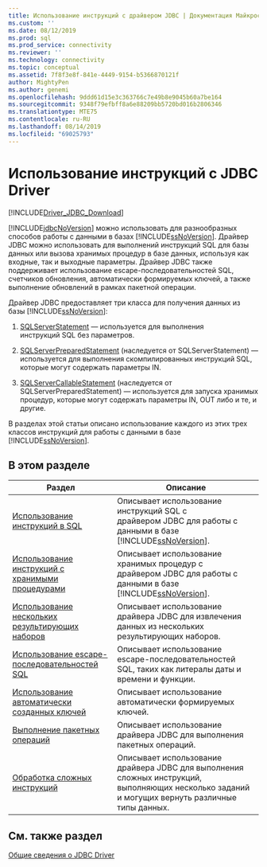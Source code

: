 ```yaml
---
title: Использование инструкций с драйвером JDBC | Документация Майкрософт
ms.custom: ''
ms.date: 08/12/2019
ms.prod: sql
ms.prod_service: connectivity
ms.reviewer: ''
ms.technology: connectivity
ms.topic: conceptual
ms.assetid: 7f8f3e8f-841e-4449-9154-b5366870121f
author: MightyPen
ms.author: genemi
ms.openlocfilehash: 9ddd61d15e3c363766c7e49b8e9045b60a7be164
ms.sourcegitcommit: 9348f79efbff8a6e88209bb5720bd016b2806346
ms.translationtype: MTE75
ms.contentlocale: ru-RU
ms.lasthandoff: 08/14/2019
ms.locfileid: "69025793"
---
```

# <a name="using-statements-with-the-jdbc-driver"></a>Использование инструкций с JDBC Driver

[!INCLUDE[Driver_JDBC_Download](../../includes/driver_jdbc_download.md)]

[!INCLUDE[jdbcNoVersion](../../includes/jdbcnoversion_md.md)] можно использовать для разнообразных способов работы с данными в базах [!INCLUDE[ssNoVersion](../../includes/ssnoversion-md.md)]. Драйвер JDBC можно использовать для выполнений инструкций SQL для базы данных или вызова хранимых процедур в базе данных, используя как входные, так и выходные параметры. Драйвер JDBC также поддерживает использование escape-последовательностей SQL, счетчиков обновления, автоматически формируемых ключей, а также выполнение обновлений в рамках пакетной операции.  
  
Драйвер JDBC предоставляет три класса для получения данных из базы [!INCLUDE[ssNoVersion](../../includes/ssnoversion-md.md)]:  
  
1. [SQLServerStatement](../../connect/jdbc/reference/sqlserverstatement-class.md) — используется для выполнения инструкций SQL без параметров.  
  
2. [SQLServerPreparedStatement](../../connect/jdbc/reference/sqlserverpreparedstatement-class.md) (наследуется от SQLServerStatement) — используется для выполнения скомпилированных инструкций SQL, которые могут содержать параметры IN.  
  
3. [SQLServerCallableStatement](../../connect/jdbc/reference/sqlservercallablestatement-class.md) (наследуется от SQLServerPreparedStatement) — используется для запуска хранимых процедур, которые могут содержать параметры IN, OUT либо и те, и другие.  
  
 В разделах этой статьи описано использование каждого из этих трех классов инструкций для работы с данными в базе [!INCLUDE[ssNoVersion](../../includes/ssnoversion-md.md)].  
  
## <a name="in-this-section"></a>В этом разделе  

| Раздел                                                                                                    | Описание                                                                                                                                            |
| -------------------------------------------------------------------------------------------------------- | ------------------------------------------------------------------------------------------------------------------------------------------------------ |
| [Использование инструкций в SQL](../../connect/jdbc/using-statements-with-sql.md)                             | Описывает использование инструкций SQL с драйвером JDBC для работы с данными в базе [!INCLUDE[ssNoVersion](../../includes/ssnoversion-md.md)].    |
| [Использование инструкций с хранимыми процедурами](../../connect/jdbc/using-statements-with-stored-procedures.md) | Описывает использование хранимых процедур с драйвером JDBC для работы с данными в базе [!INCLUDE[ssNoVersion](../../includes/ssnoversion-md.md)]. |
| [Использование нескольких результирующих наборов](../../connect/jdbc/using-multiple-result-sets.md)                           | Описывает использование драйвера JDBC для извлечения данных из нескольких результирующих наборов.                                                                       |
| [Использование escape-последовательностей SQL](../../connect/jdbc/using-sql-escape-sequences.md)                           | Описывает использование escape-последовательностей SQL, таких как литералы даты и времени и функции.                                                               |
| [Использование автоматически созданных ключей](../../connect/jdbc/using-auto-generated-keys.md)                             | Описывает использование автоматически формируемых ключей.                                                                                                     |
| [Выполнение пакетных операций](../../connect/jdbc/performing-batch-operations.md)                         | Описывает использование драйвера JDBC для выполнения пакетных операций.                                                                                      |
| [Обработка сложных инструкций](../../connect/jdbc/handling-complex-statements.md)                         | Описывает использование драйвера JDBC для выполнения сложных инструкций, выполняющих несколько заданий и могущих вернуть различные типы данных.               |
  
## <a name="see-also"></a>См. также раздел

[Общие сведения о JDBC Driver](../../connect/jdbc/overview-of-the-jdbc-driver.md)  
